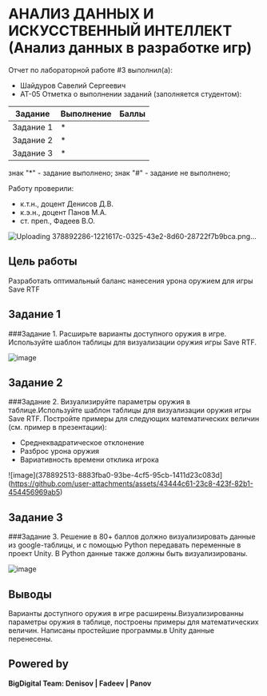 # АНАЛИЗ ДАННЫХ И ИСКУССТВЕННЫЙ ИНТЕЛЛЕКТ (Анализ данных в разработке игр)

Отчет по лабораторной работе #3 выполнил(а):
- Шайдуров Савелий Сергеевич
- АТ-05
Отметка о выполнении заданий (заполняется студентом):

| Задание | Выполнение | Баллы |
| ------ | ------ | ------ |
| Задание 1 | * |  |
| Задание 2 | * |  |
| Задание 3 | * |  |

знак "*" - задание выполнено; знак "#" - задание не выполнено;

Работу проверили:
- к.т.н., доцент Денисов Д.В.
- к.э.н., доцент Панов М.А.
- ст. преп., Фадеев В.О.


![Uploading 378892286-1221617c-0325-43e2-8d60-28722f7b9bca.png…]()



## Цель работы
Разработать оптимальный баланс нанесения урона оружием для игры Save RTF


## Задание 1
###Задание 1. Расширьте варианты доступного оружия в игре. Используйте шаблон таблицы для визуализации оружия игры Save RTF.


![image](https://github.com/user-attachments/assets/1221617c-0325-43e2-8d60-28722f7b9bca)



## Задание 2
###Задание 2. Визуализируйте параметры оружия в таблице.Используйте шаблон таблицы для визуализации оружия игры Save RTF. Постройте примеры для следующих математических величин (см. пример в презентации):
- Среднеквадратическое отклонение 
- Разброс урона оружия
- Вариативность времени отклика игрока 


![image](378892513-8883fba0-93be-4cf5-95cb-1411d23c083d](https://github.com/user-attachments/assets/43444c61-23c8-423f-82b1-454456969ab5)





## Задание 3
###Задание 3. Решение в 80+ баллов должно визуализировать данные из google-таблицы, и с помощью Python передавать переменные в проект Unity. В Python данные также должны быть визуализированы.


![image](https://github.com/user-attachments/assets/400a4a21-cbf9-4369-b4f0-868533ff2bab)




## Выводы

Варианты доступного оружия в игре расширены.Визуализированны параметры оружия в таблице, построены примеры для математических величин. Написаны простейшие программы.в Unity данные перенесены.


## Powered by

**BigDigital Team: Denisov | Fadeev | Panov**

